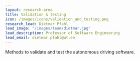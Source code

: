```yaml
---
layout: research-area
title: Validation & testing
icon: /images/icons/validation_and_testing.png
research_lead: Dietmar Pfahl
lead_image: "/images/team/dietmar.jpg"
lead_description: Professor of Software Engineering
lead_email: dietmar.pfahl@ut.ee
---
```


Methods to validate and test the autonomous driving software.

